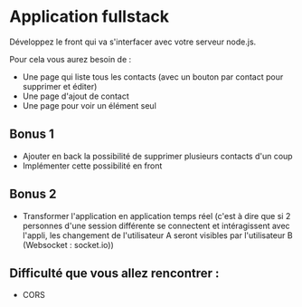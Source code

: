 # Application fullstack
Développez le front qui va s'interfacer avec votre serveur node.js.

Pour cela vous aurez besoin de :
- Une page qui liste tous les contacts (avec un bouton par contact pour supprimer et éditer)
- Une page d'ajout de contact
- Une page pour voir un élément seul

## Bonus 1
- Ajouter en back la possibilité de supprimer plusieurs contacts d'un coup
- Implémenter cette possibilité en front

## Bonus 2
- Transformer l'application en application temps réel (c'est à dire que si 2 personnes d'une session différente se connectent et intéragissent avec l'appli, les changement de l'utilisateur A seront visibles par l'utilisateur B (Websocket : socket.io))

## Difficulté que vous allez rencontrer :
- CORS